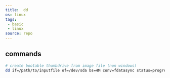 ```yaml
---
title:  dd
os: linux
tags:
 - basic
 - linux
source: repo
---
```


## commands

```bash
# create bootable thumbdrive from image file (non windows)
dd if=/path/to/inputfile of=/dev/sda bs=4M conv=fdatasync status=progress
```